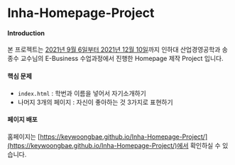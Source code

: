# Inha-Homepage-Project
#### Introduction

본 프로젝트는 <ins>2021년 9월 6일부터 2021년 12월 10일</ins>까지 인하대 산업경영공학과 송종수 교수님의 E-Business 수업과정에서 진행한 Homepage 제작 Project 입니다.

#### 핵심 문제
- `index.html` : 학번과 이름을 넣어서 자기소개하기
- 나머지 3개의 페이지 : 자신이 좋아하는 것 3가지로 표현하기

#### 페이지 배포
홈페이지는 [https://keywoongbae.github.io/Inha-Homepage-Project/](https://keywoongbae.github.io/Inha-Homepage-Project/)에서 확인하실 수 있습니다.
